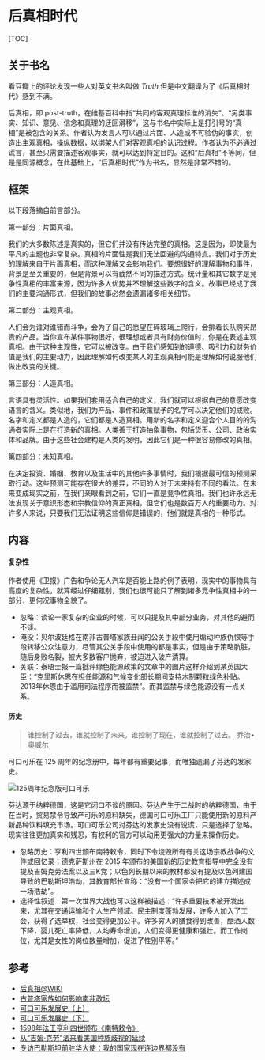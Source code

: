 # 后真相时代

[TOC]

## 关于书名

看豆瓣上的评论发现一些人对英文书名叫做 <i>Truth</i> 但是中文翻译为了《后真相时代》感到不满。

后真相，即 post-truth，在维基百科中指“共同的客观真理标准的消失”、“另类事实、知识、意见、信念和真理的迂回滑移”，这与书名中实际上是打引号的“真相”是被包含的关系。作者认为发言人可以通过片面、人造或不可验伪的事实，创造出主观真相，操纵数据，以绑架人们对客观真相的认识过程。作者认为不必通过谎言，甚至只需要描述客观事实，就可以达到特定目的。这和“后真相”不等同，但是是同源概念，在此基础上，“后真相时代”作为书名，显然是非常不错的。

## 框架

以下段落摘自前言部分。

第一部分：片面真相。

我们的大多数陈述是真实的，但它们并没有传达完整的真相。这是因为，即使最为平凡的主题也非常复杂。真相的片面性是我们无法回避的沟通特点。我们对于历史的理解来自于片面真相，而这种理解又会影响我们。要想很好的理解事物和事件，背景是至关重要的，但是背景可以有截然不同的描述方式。统计量和其它数字是竞争性真相的丰富来源，因为许多人优势并不理解这些数字的含义。故事已经成了我们的主要沟通形式，但我们的故事必然会遗漏诸多相关细节。

第二部分：主观真相。

人们会为谁对谁错而斗争，会为了自己的愿望在碎玻璃上爬行，会排着长队购买昂贵的产品。当你宣布某件事物很好，很理想或者具有财务价值时，你是在表述主观真相。由于这种主观性，它可以被改变。由于我们感知到的道德、吸引力和财务价值是我们的主要动力，因此理解如何改变某人的主观真相可能是理解如何说服他们做出改变的关键。

第三部分：人造真相。

言语具有灵活性。如果我们套用适合自己的定义，我们就可以根据自己的意愿改变语言的含义。类似地，我们为产品、事件和政策赋予的名字可以决定他们的成败。名字和定义都是人造的，它们都是人造真相。用新的名字和定义迎合个人目的的沟通者实际上是在打造新的真相。人类善于打造抽象事物，包括货币、公司、政治实体和品牌。由于这些社会建构是人类的发明，因此它们是一种很容易修改的真相。

第四部分：未知真相。

在决定投资、婚姻、教育以及生活中的其他许多事情时，我们根据最可信的预测采取行动。这些预测可能存在很大的差异，不同的人对于未来持有不同的看法。在未来变成现实之前，在我们亲眼看到之前，它们一直是竞争性真相。我们也许永远无法发现关于意识形态和宗教信仰的真正真相，但它们也是数百万人的重要动力。对许多人来说，只要我们无法证明这些信仰是错误的，他们就是真相的一种形式。

## 内容

#### 复杂性

作者使用《卫报》广告和争论无人汽车是否能上路的例子表明，现实中的事物具有高度的复杂性，就算经过仔细甄别，我们也很可能只了解到诸多竞争性真相中的一部分，更何况事物全貌了。

* 忽略：谈论一家复杂的企业的时候，可以只提及其中部分业务，对其他的避而不谈。
* 淹没：贝尔波廷格在南非古普塔家族丑闻的公关手段中使用煽动种族仇恨等手段转移公众注意力，尽管其公关手段中使用的都是事实，但是由于策略肮脏，随后身败名裂，被大多数客户抛弃，被迫进入破产清算。
* 关联：泰晤士报一篇批评绿色能源政策的文章中的图片这样介绍到某英国大臣：“克里斯休恩在担任能源和气候变化部长期间支持木制颗粒绿色补贴。2013年休恩由于滥用司法程序而被监禁”。而其监禁与绿色能源没有一点关系。

#### 历史

> 谁控制了过去，谁就控制了未来。谁控制了现在，谁就控制了过去。
> <name>乔治•奥威尔</name>

可口可乐在 125 周年的纪念册中，每年都有重要记事，而唯独遗漏了芬达的发家史。

![125周年纪念版可口可乐](https://mgear-image.oss-cn-shanghai.aliyuncs.com/image/other/20211118161819.png)

芬达源于纳粹德国，这是它闭口不谈的原因。芬达产生于二战时的纳粹德国，由于在当时，贸易禁令导致产可乐的原料缺失，德国可口可乐工厂只能使用新的原料产新品种饮料填充市场。可口可乐公司对芬达的发家史没有说谎，只是选择了忽略。现实往往更加真实和残忍，有权利的官方可以动用更强大的力量来操作历史。

* 忽略历史：亨利四世颁布南特敕令，同时下令烧毁所有有关这场宗教战争的文件或回忆录；德克萨斯州在 2015 年颁布的美国新的历史教育指导中完全没有提及吉姆克劳法案以及三K党；以色列长期以来的教材都没有提及以色列建国导致的巴勒斯坦浩劫，其教育部长宣称：“没有一个国家会把它的建立描述成一场浩劫”。
* 选择性叙述：第一次世界大战也可以这样被描述：“许多重要技术被开发出来，尤其在交通运输和个人生产领域。民主制度蓬勃发展，许多人加入了工会，获得了选举权，社会变得更加公平。许多穷人的膳食得到改善，酗酒人数下降，婴儿死亡率降低，人均寿命增加，人们变得更健康和强壮。而工作岗位，尤其是女性的岗位数量增加，促进了性别平等。”

## 参考

* [后真相@WIKI](https://www.wikiwand.com/zh-hans/%E5%90%8E%E7%9C%9F%E7%9B%B8#/overview)
* [古普塔家族如何影响南非政坛](https://www.bilibili.com/video/BV1UD4y197DE)
* [可口可乐发展史（上）](https://www.bilibili.com/video/BV1nC4y1b7wK)
* [可口可乐发展史（下）](https://www.bilibili.com/video/BV1964y1F7bg)
* [1598年法王亨利四世颁布《南特敕令》](https://www.bilibili.com/video/BV1tp4y1s7Qw)
* [从“吉姆·克劳”法来看美国种族歧视的延续](https://zhuanlan.zhihu.com/p/150986289)
* [专访巴勒斯坦前驻华大使：我的国家现在连边界都没有](https://www.bilibili.com/video/BV1of4y1h7Ba)